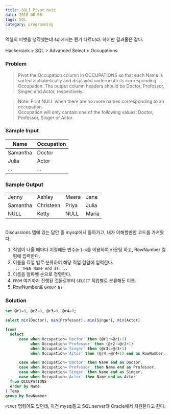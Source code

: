 ```yaml
---
title: SQL] Pivot quiz
date: 2018-08-06
tags: SQL
category: programming
---
```


엑셀의 피벗을 생각했는데 sql에서는 뭔가 다르더라. 하지만 결과물은 같다.
<br>
<br>
Hackerrank > SQL > Advanced Select > Occupations

### Problem
>Pivot the Occupation column in OCCUPATIONS so that each Name is sorted alphabetically and displayed underneath its corresponding Occupation. The output column headers should be Doctor, Professor, Singer, and Actor, respectively.

>Note: Print NULL when there are no more names corresponding to an occupation.<br>Occupation will only contain one of the following values: Doctor, Professor, Singer or Actor.

### Sample Input

|Name|Occupation|
|-|-|
|Samantha|Doctor
|Julia|Actor
|...|...


### Sample Output

|||||
|-|-|-|-|
|Jenny|Ashley|Meera|Jane|
|Samantha|Christeen|Priya|Julia|
|NULL|Ketty|NULL|Maria|

<br>
Discussions 탭에 있는 답안 중 mysql에서 돌아가고, 내가 이해할만한 코드를 가져왔다.


1. 직업이 나올 때마다 지정해둔 변수`@r1~4`를 이용하여 카운팅 하고, RowNumber 컬럼에 입력한다.
1. 이름을 직업 별로 분류하여 해당 직업 컬럼에 입력한다.<br> `... THEN Name end as ... `
1. 이름을 알파벳 순으로 정렬한다.
1. `FROM` 여기까지 진행된 것들로부터 `SELECT` 직업별로 분류해둔 이름.
1. RowNumber로 `GROUP BY`

### Solution

```sql
set @r1=0, @r2=0, @r3=0, @r4=0;

select min(Doctor), min(Professor), min(Singer), min(Actor)

from(
  select
      case when Occupation='Doctor' then (@r1:=@r1+1)
           when Occupation='Professor' then (@r2:=@r2+1)
           when Occupation='Singer' then (@r3:=@r3+1)
           when Occupation='Actor' then (@r4:=@r4+1) end as RowNumber,

      case when Occupation='Doctor' then Name end as Doctor,
      case when Occupation='Professor' then Name end as Professor,
      case when Occupation='Singer' then Name end as Singer,
      case when Occupation='Actor' then Name end as Actor
  from OCCUPATIONS
  order by Name
) Temp
group by RowNumber
```

`PIVOT` 명령어도 있던데, 이건 mysql말고  SQL server와 Oracle에서 지원한다고 한다.
